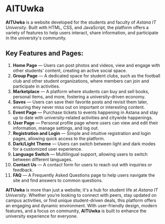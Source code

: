 # AITUwka

**AITUwka** is a website developed for the students and faculty of *Astana IT University*. Built with HTML, CSS, and JavaScript, the platform offers a variety of features to help users interact, share information, and participate in the university's community.

## Key Features and Pages:

1. **Home Page** — Users can post photos and videos, view and engage with other students' content, creating an active social space.
2. **Group Page** — A dedicated space for student clubs, such as the football club and other student organizations, where members can join and participate in activities.
3. **Marketplace** — A platform where students can buy and sell books, personal items, and more, fostering a university-driven economy.
4. **Saves** — Users can save their favorite posts and revisit them later, ensuring they never miss out on important or interesting content.
5. **Event Page** — Purchase tickets to events happening in Astana and stay up to date with university-related activities and citywide happenings.
6. **User Page** — Personal profile page where users can view and edit their information, manage settings, and log out.
7. **Registration and Login** — Simple and intuitive registration and login pages, allowing quick access to the platform.
8. **Dark/Light Theme** — Users can switch between light and dark modes for a customized user experience.
9. **Language Switch** — Multilingual support, allowing users to switch between different languages.
10. **Contact Us** — A contact form for users to reach out with inquiries or feedback.
11. **FAQ** — A Frequently Asked Questions page to help users navigate the site and find answers to common questions.

**AITUwka** is more than just a website; it's a hub for student life at *Astana IT University*. Whether you’re looking to connect with peers, stay updated on campus activities, or find unique student-driven deals, this platform offers an engaging and dynamic environment. With user-friendly design, modern features, and a focus on community, **AITUwka** is built to enhance the university experience for everyone.
